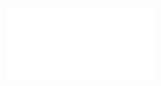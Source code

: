 ![alt text](chrome-extension://fdpohaocaechififmbbbbbknoalclacl/capture.html?id=15&url=https%3A%2F%2Fdazzling-wright-879976.netlify.com%2F)
